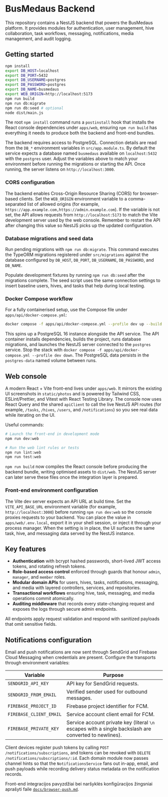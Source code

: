 # BusMedaus Backend

This repository contains a NestJS backend that powers the BusMedaus platform. It provides modules for authentication, user management, hive collaboration, task workflows, messaging, notifications, media management, and audit logging.

## Getting started

```bash
npm install
export DB_HOST=localhost
export DB_PORT=5432
export DB_USERNAME=postgres
export DB_PASSWORD=postgres
export DB_NAME=busmedaus
export WEB_ORIGIN=http://localhost:5173
npm run build
npm run db:migrate
npm run db:seed # optional
node dist/main.js
```

The root `npm install` command runs a `postinstall` hook that installs the React console dependencies under `apps/web`, ensuring
`npm run build` has everything it needs to produce both the backend and front-end bundles.

The backend requires access to PostgreSQL. Connection details are read from the `DB_*` environment variables in `src/app.module.ts`.
By default the service expects a database named `busmedaus` available on `localhost:5432` with the `postgres` user. Adjust the
variables above to match your environment before running the migrations or starting the API. Once running, the server listens on
`http://localhost:3000`.

### CORS configuration

The backend enables Cross-Origin Resource Sharing (CORS) for browser-based clients. Set the `WEB_ORIGIN` environment variable to
a comma-separated list of allowed origins (for example,
`https://app.example.com,https://admin.example.com`). If the variable is not set, the API allows requests from
`http://localhost:5173` to match the Vite development server used by the web console. Remember to restart the API after changing
this value so NestJS picks up the updated configuration.

### Database migrations and seed data

Run pending migrations with `npm run db:migrate`. This command executes the TypeORM migrations registered under `src/migrations`
against the database configured by `DB_HOST`, `DB_PORT`, `DB_USERNAME`, `DB_PASSWORD`, and `DB_NAME`.

Populate development fixtures by running `npm run db:seed` after the migrations complete. The seed script uses the same connection
settings to insert baseline users, hives, and tasks that help during local testing.

### Docker Compose workflow

For a fully containerised setup, use the Compose file under `apps/api/docker-compose.yml`:

```bash
docker compose -f apps/api/docker-compose.yml --profile dev up --build
```

This spins up a PostgreSQL 16 instance alongside the API service. The API container installs dependencies, builds the project,
runs database migrations, and launches the NestJS server connected to the `postgres` service. Stop the stack with
`docker compose -f apps/api/docker-compose.yml --profile dev down`. The PostgreSQL data persists in the `postgres-data` named
volume between runs.

## Web console

A modern React + Vite front-end lives under `apps/web`. It mirrors the existing UI screenshots in `static/photos` and is
powered by Tailwind CSS, ESLint/Prettier, and Vitest with React Testing Library. The console now uses React Query and the
shared `apiClient` to call the live NestJS API routes (for example, `/tasks`, `/hives`, `/users`, and `/notifications`) so
you see real data while iterating on the UI.

Useful commands:

```bash
# Launch the front-end in development mode
npm run dev:web

# Run the web lint rules or tests
npm run lint:web
npm run test:web
```

`npm run build` now compiles the React console before producing the backend bundle, writing optimised assets to
`dist/web`. The NestJS server can later serve these files once the integration layer is prepared.

### Front-end environment configuration

The Vite dev server expects an API URL at build time. Set the `VITE_API_BASE_URL` environment variable (for example,
`http://localhost:3000`) before running `npm run dev:web` so the console proxies requests to your backend. You can place the
value in `apps/web/.env.local`, export it in your shell session, or inject it through your process manager. When the setting
is in place, the UI surfaces the same task, hive, and messaging data served by the NestJS instance.

## Key features

- **Authentication** with bcrypt hashed passwords, short-lived JWT access tokens, and rotating refresh tokens.
- **Role-based access control** enforced through guards that honour `admin`, `manager`, and `member` roles.
- **Modular domain APIs** for users, hives, tasks, notifications, messaging, and media with layered controllers, services, and repositories.
- **Transactional workflows** ensuring hive, task, messaging, and media operations commit atomically.
- **Auditing middleware** that records every state-changing request and exposes the logs through secure admin endpoints.

All endpoints apply request validation and respond with sanitized payloads that omit sensitive fields.

## Notifications configuration

Email and push notifications are now sent through SendGrid and Firebase Cloud Messaging when credentials are present. Configure the transports through environment variables:

| Variable | Purpose |
| --- | --- |
| `SENDGRID_API_KEY` | API key for SendGrid requests. |
| `SENDGRID_FROM_EMAIL` | Verified sender used for outbound messages. |
| `FIREBASE_PROJECT_ID` | Firebase project identifier for FCM. |
| `FIREBASE_CLIENT_EMAIL` | Service account client email for FCM. |
| `FIREBASE_PRIVATE_KEY` | Service account private key (literal `\n` escapes with a single backslash are converted to newlines). |

Client devices register push tokens by calling `POST /notifications/subscriptions`, and tokens can be revoked with `DELETE /notifications/subscriptions/:id`. Each domain module now passes channel hints so that the `NotificationsService` fans out in-app, email, and push payloads while recording delivery status metadata on the notification records.

Front-end integracijos pavyzdžiai bei naršyklės konfigūracijos žingsniai aprašyti faile [`docs/browser-push.md`](docs/browser-push.md).
